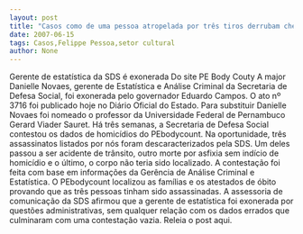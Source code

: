 ```yaml
---
layout: post
title: "Casos como de uma pessoa atropelada por três tiros derrubam chefe do setor de estatística da SDS"
date: 2007-06-15
tags: Casos,Felippe Pessoa,setor cultural
author: None
---
```

Gerente de estat&iacute;stica da SDS &eacute; exonerada 
Do site PE Body Couty
A major Danielle Novaes, gerente de Estat&iacute;stica e An&aacute;lise Criminal da Secretaria de Defesa Social, foi exonerada pelo governador Eduardo Campos. O ato n&ordm; 3716 foi publicado hoje no Di&aacute;rio Oficial do Estado. Para substituir Danielle Novaes foi nomeado o professor da Universidade Federal de Pernambuco Gerard Viader Sauret.
H&aacute; tr&ecirc;s semanas, a Secretaria de Defesa Social contestou os dados de homic&iacute;dios do PEbodycount. Na oportunidade, tr&ecirc;s assassinatos listados por n&oacute;s foram descaracterizados pela SDS. Um deles passou a ser acidente de tr&acirc;nsito, outro morte por asfixia sem ind&iacute;cio de homic&iacute;dio e o &uacute;ltimo, o corpo n&atilde;o teria sido localizado. A contesta&ccedil;&atilde;o foi feita com base em informa&ccedil;&otilde;es da Ger&ecirc;ncia de An&aacute;lise Criminal e Estat&iacute;stica.
O PEbodycount localizou as fam&iacute;lias e os atestados de &oacute;bito provando que as tr&ecirc;s pessoas tinham sido assassinadas. A assessoria de comunica&ccedil;&atilde;o da SDS afirmou que a gerente de estat&iacute;stica foi exonerada por quest&otilde;es administrativas, sem qualquer rela&ccedil;&atilde;o com os dados errados que culminaram com uma contesta&ccedil;&atilde;o vazia.
Releia o post&nbsp;aqui. 